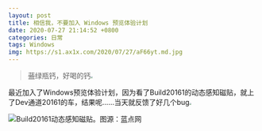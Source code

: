 ```yaml
---
layout: post
title: 相信我，不要加入 Windows 预览体验计划
date: 2020-07-27 21:14:52 +0800
categories: 日常
tags: Windows
img: https://s1.ax1x.com/2020/07/27/aF66yt.md.jpg
---
```

> ~~蓝~~绿瓶钙，好喝的钙<img src="http://static.coolapk.com/emoticons/v9/coolapk_emotion_64_shounuehuaji.png" style="zoom:25%;" />

最近加入了Windows预览体验计划，因为看了Build20161的动态感知磁贴，就上了Dev通道20161的车，结果呢......当天就反馈了好几个bug<img src="http://static.coolapk.com/emoticons/v9/coolapk_emotion_64_shounuehuaji.png" style="zoom:25%;" />

![Build20161动态感知磁贴。图源：蓝点网](https://s1.ax1x.com/2020/07/27/aFchB6.png)